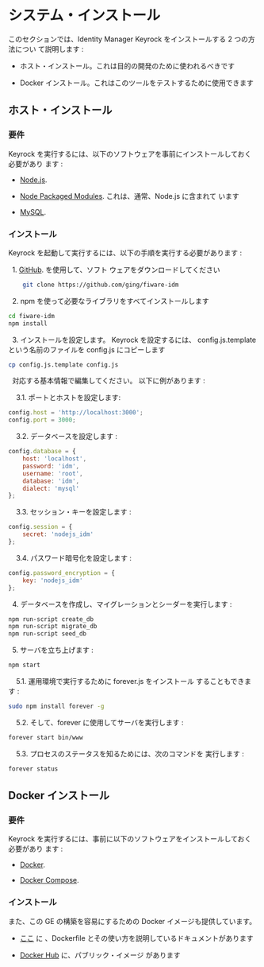 # システム・インストール

このセクションでは、Identity Manager Keyrock をインストールする 2 つの方法につい
て説明します :

-   ホスト・インストール。これは目的の開発のために使われるべきです

-   Docker インストール。これはこのツールをテストするために使用できます

## ホスト・インストール

### 要件

Keyrock を実行するには、以下のソフトウェアを事前にインストールしておく必要があり
ます :

-   [Node.js](http://nodejs.org/download).

-   [Node Packaged Modules](https://npmjs.org). これは、通常、Node.js に含まれて
    います

-   [MySQL](https://www.mysql.com).

### インストール

Keyrock を起動して実行するには、以下の手順を実行する必要があります :

&nbsp;&nbsp;1\. [GitHub](http://github.com/ging/fiware-idm). を使用して、ソフト
ウェアをダウンロードしてください

```bash
    git clone https://github.com/ging/fiware-idm
```

&nbsp;&nbsp;2\. npm を使って必要なライブラリをすべてインストールします

```bash
cd fiware-idm
npm install
```

&nbsp;&nbsp;3\. インストールを設定します。 Keyrock を設定するには、
config.js.template という名前のファイルを config.js にコピーします

```bash
cp config.js.template config.js
```

&nbsp;&nbsp;対応する基本情報で編集してください。 以下に例があります :

&nbsp;&nbsp;&nbsp;&nbsp;3.1\. ポートとホストを設定します:

```javascript
config.host = 'http://localhost:3000';
config.port = 3000;
```

&nbsp;&nbsp;&nbsp;&nbsp;3.2\. データベースを設定します :

```javascript
config.database = {
    host: 'localhost',
    password: 'idm',
    username: 'root',
    database: 'idm',
    dialect: 'mysql'
};
```

&nbsp;&nbsp;&nbsp;&nbsp;3.3\. セッション・キーを設定します :

```javascript
config.session = {
    secret: 'nodejs_idm'
};
```

&nbsp;&nbsp;&nbsp;&nbsp;3.4\. パスワード暗号化を設定します :

```javascript
config.password_encryption = {
    key: 'nodejs_idm'
};
```

&nbsp;&nbsp;4\. データベースを作成し、マイグレーションとシーダーを実行します :

```bash
npm run-script create_db
npm run-script migrate_db
npm run-script seed_db
```

&nbsp;&nbsp;5\. サーバを立ち上げます :

```bash
npm start
```

&nbsp;&nbsp;&nbsp;&nbsp;5.1\. 運用環境で実行するために forever.js をインストール
することもできます :

```bash
sudo npm install forever -g
```

&nbsp;&nbsp;&nbsp;&nbsp;5.2\. そして、forever に使用してサーバを実行します :

```bash
forever start bin/www
```

&nbsp;&nbsp;&nbsp;&nbsp;5.3\. プロセスのステータスを知るためには、次のコマンドを
実行します :

```bash
forever status
```

## Docker インストール

### 要件

Keyrock を実行するには、事前に以下のソフトウェアをインストールしておく必要があり
ます :

-   [Docker](https://www.docker.com/).

-   [Docker Compose](https://docs.docker.com/compose).

### インストール

また、この GE の構築を容易にするための Docker イメージも提供しています。

-   [ここ](https://github.com/ging/fiware-idm/tree/master/extras/docker) に
    、Dockerfile とその使い方を説明しているドキュメントがあります

-   [Docker Hub](https://hub.docker.com/r/fiware/idm/) に、パブリック・イメージ
    があります
